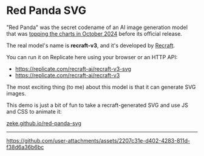 # Red Panda SVG

"Red Panda" was the secret codename of an AI image generation model that was [topping the charts in October 2024](https://www.reddit.com/r/singularity/comments/1gdiacx/new_model_on_top_of_artificial_analysis_image/) before its official release.

The real model's name is **recraft-v3**, and it's developed by [Recraft](https://recraft.ai/).

You can run it on Replicate here using your browser or an HTTP API:

- https://replicate.com/recraft-ai/recraft-v3-svg
- https://replicate.com/recraft-ai/recraft-v3

The most exciting thing (to me) about this model is that it can generate SVG images.

This demo is just a bit of fun to take a recraft-generated SVG and use JS and CSS to animate it:

[zeke.github.io/red-panda-svg](https://zeke.github.io/red-panda-svg)

---

https://github.com/user-attachments/assets/2207c31e-d402-4283-811d-f38d6a36b6bc




